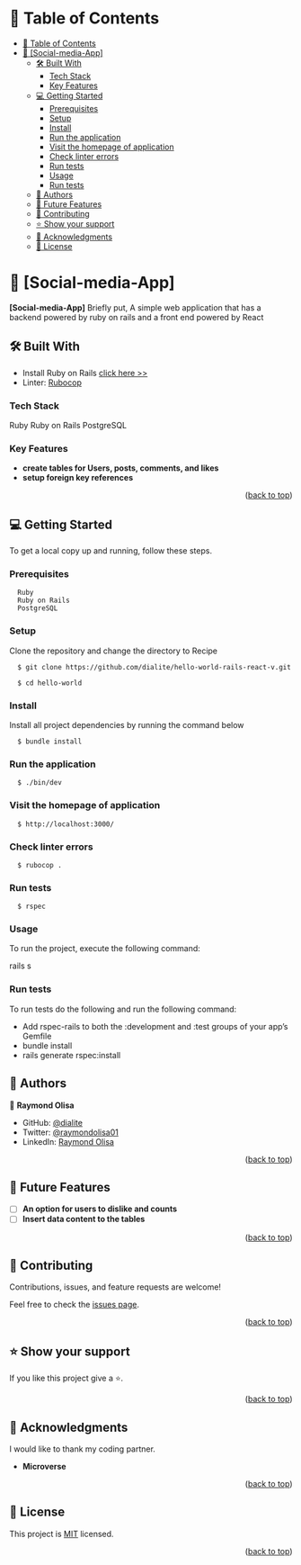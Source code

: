 <a name="readme-top"></a>

<!-- TABLE OF CONTENTS -->

# 📗 Table of Contents

- [📗 Table of Contents](#-table-of-contents)
- [📖 \[Social-media-App\] ](#-social-media-app-)
  - [🛠 Built With ](#-built-with-)
    - [Tech Stack ](#tech-stack-)
    - [Key Features ](#key-features-)
  - [💻 Getting Started ](#-getting-started-)
    - [Prerequisites](#prerequisites)
    - [Setup](#setup)
    - [Install](#install)
    - [Run the application](#run-the-application)
    - [Visit the homepage of application](#visit-the-homepage-of-application)
    - [Check linter errors](#check-linter-errors)
    - [Run tests](#run-tests)
    - [Usage](#usage)
    - [Run tests](#run-tests-1)
  - [👥 Authors ](#-authors-)
  - [🔭 Future Features ](#-future-features-)
  - [🤝 Contributing ](#-contributing-)
  - [⭐️ Show your support ](#️-show-your-support-)
  - [🙏 Acknowledgments ](#-acknowledgments-)
  - [📝 License ](#-license-)

<!-- PROJECT DESCRIPTION -->

# 📖 [Social-media-App] <a name="about-project"></a>

**[Social-media-App]** Briefly put, A simple web application that has a backend powered by ruby on rails and a front end powered by React

## 🛠 Built With <a name="built-with"></a>

- Install Ruby on Rails [click here >>](https://guides.rubyonrails.org/)
- Linter: [Rubocop](https://rubocop.org/)

### Tech Stack <a name="tech-stack"></a>

Ruby
Ruby on Rails
PostgreSQL

<!-- Features -->

### Key Features <a name="key-features"></a>

- **create tables for Users, posts, comments, and likes**
- **setup foreign key references**

<p align="right">(<a href="#readme-top">back to top</a>)</p>

<!-- GETTING STARTED -->

## 💻 Getting Started <a name="getting-started"></a>

To get a local copy up and running, follow these steps.

### Prerequisites

```
  Ruby
  Ruby on Rails
  PostgreSQL
```

### Setup

Clone the repository and change the directory to Recipe

```
  $ git clone https://github.com/dialite/hello-world-rails-react-v.git

  $ cd hello-world
```

### Install

Install all project dependencies by running the command below

```
  $ bundle install
```

### Run the application

```
  $ ./bin/dev
```

### Visit the homepage of application

```
  $ http://localhost:3000/
```

### Check linter errors

```
  $ rubocop .
```

### Run tests

```
  $ rspec
```

### Usage

To run the project, execute the following command:

rails s

### Run tests

To run tests do the following and run the following command:

- Add rspec-rails to both the :development and :test groups of your app’s Gemfile
- bundle install
- rails generate rspec:install

<!-- AUTHORS -->

## 👥 Authors <a name="authors"></a>

👤 **Raymond Olisa**

- GitHub: [@dialite](https://github.com/dialite)
- Twitter: [@raymondolisa01](https://twitter.com/raymondolisa01)
- LinkedIn: [Raymond Olisa](https://www.linkedin.com/in/raymond-olisa-775929243/)

<p align="right">(<a href="#readme-top">back to top</a>)</p>

<!-- FUTURE FEATURES -->

## 🔭 Future Features <a name="future-features"></a>

- [ ] **An option for users to dislike and counts**
- [ ] **Insert data content to the tables**

<p align="right">(<a href="#readme-top">back to top</a>)</p>

<!-- CONTRIBUTING -->

## 🤝 Contributing <a name="contributing"></a>

Contributions, issues, and feature requests are welcome!

Feel free to check the [issues page](../../issues/).

<p align="right">(<a href="#readme-top">back to top</a>)</p>

<!-- SUPPORT -->

## ⭐️ Show your support <a name="support"></a>

If you like this project give a ⭐️.

<p align="right">(<a href="#readme-top">back to top</a>)</p>

<!-- ACKNOWLEDGEMENTS -->

## 🙏 Acknowledgments <a name="acknowledgements"></a>

I would like to thank my coding partner.

- **Microverse**

<p align="right">(<a href="#readme-top">back to top</a>)</p>

<!-- LICENSE -->

## 📝 License <a name="license"></a>

This project is [MIT](./LICENSE) licensed.

<p align="right">(<a href="#readme-top">back to top</a>)</p>

